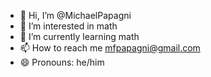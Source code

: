 - 👋 Hi, I’m @MichaelPapagni
- 👀 I’m interested in math
- 🌱 I’m currently learning math
- 📫 How to reach me mfpapagni@gmail.com
- 😄 Pronouns: he/him
